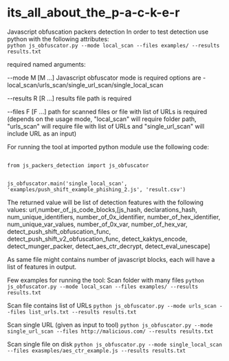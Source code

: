 # its_all_about_the_p-a-c-k-e-r
Javascript obfuscation packers detection
In order to test detection use python with the following attributes:  
```python js_obfuscator.py --mode local_scan --files examples/ --results results.txt```


required named arguments:

--mode M [M ...]     Javascript obfuscator mode is required options are -
                     local_scan/urls_scan/single_url_scan/single_local_scan

--results R [R ...]  results file path is required

--files F [F ...]    path for scanned files or file with list of URLs is required (depends on the usage mode, "local_scan" will require folder path, "urls_scan" will require file with list of URLs and "single_url_scan" will include URL as an input)

For running the tool at imported python module use the following code:

<code>
from js_packers_detection import js_obfuscator

js_obfuscator.main('single_local_scan', 'examples/push_shift_example_phishing_2.js', 'result.csv')
</code>

The returned value will be list of detection features with the following values:
url,number_of_js_code_blocks,[js_hash, declarations_hash, num_unique_identifiers, number_of_0x_identifier, number_of_hex_identifier, num_unique_var_values, number_of_0x_var, number_of_hex_var, detect_push_shift_obfuscation_func, detect_push_shift_v2_obfuscation_func, detect_kaktys_encode, detect_munger_packer, detect_aes_ctr_decrypt, detect_eval_unescape]

As same file might contains number of javascript blocks, each will have a list of features in output.

Few examples for running the tool:
Scan folder with many files
```python js_obfuscator.py --mode local_scan --files examples/ --results results.txt```

Scan file contains list of URLs
```python js_obfuscator.py --mode urls_scan --files list_urls.txt --results results.txt```

Scan single URL (given as input to tool)
```python js_obfuscator.py --mode single_url_scan --files http://malicious.com/ --results results.txt```

Scan single file on disk
```python js_obfuscator.py --mode single_local_scan --files exasmples/aes_ctr_example.js --results results.txt```

